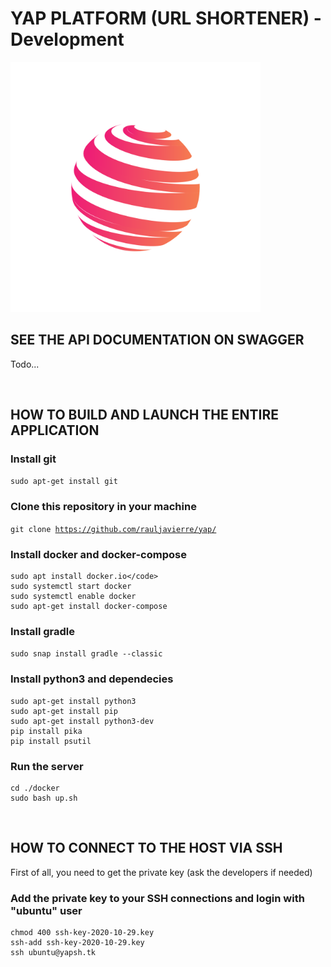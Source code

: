 # YAP PLATFORM (URL SHORTENER) - Development

<img src='https://github.com/rauljavierre/yap/blob/master/logo/logo-2150297.png' width='400'>

## SEE THE API DOCUMENTATION ON SWAGGER
Todo...

</br>

## HOW TO BUILD AND LAUNCH THE ENTIRE APPLICATION


### Install git

<code>sudo apt-get install git</code>

### Clone this repository in your machine

<code>git clone https://github.com/rauljavierre/yap/</code>

### Install docker and docker-compose
```
sudo apt install docker.io</code>
sudo systemctl start docker
sudo systemctl enable docker
sudo apt-get install docker-compose
```

### Install gradle

<code>sudo snap install gradle --classic</code>

### Install python3 and dependecies
```
sudo apt-get install python3
sudo apt-get install pip
sudo apt-get install python3-dev
pip install pika
pip install psutil
```

### Run the server
```
cd ./docker
sudo bash up.sh
```

</br>


## HOW TO CONNECT TO THE HOST VIA SSH

First of all, you need to get the private key (ask the developers if needed)

### Add the private key to your SSH connections and login with "ubuntu" user

```
chmod 400 ssh-key-2020-10-29.key
ssh-add ssh-key-2020-10-29.key
ssh ubuntu@yapsh.tk
```

